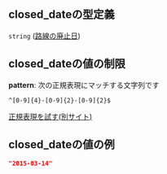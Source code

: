 ## closed\_dateの型定義

`string` ([路線の廃止日](line-路線オブジェクト-properties-路線の廃止日.md))

## closed\_dateの値の制限

**pattern**: 次の正規表現にマッチする文字列です

```regexp
^[0-9]{4}-[0-9]{2}-[0-9]{2}$
```

[正規表現を試す(別サイト)](https://regexr.com/?expression=%5E%5B0-9%5D%7B4%7D-%5B0-9%5D%7B2%7D-%5B0-9%5D%7B2%7D%24 "try regular expression with regexr.com")

## closed\_dateの値の例

```json
"2015-03-14"
```
